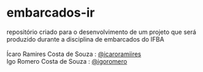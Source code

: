 # embarcados-ir
repositório criado para o desenvolvimento de um projeto que será produzido durante a disciplina de embarcados do IFBA 
<br><br>
Ícaro Ramires Costa de Souza : <a href="https://github.com/icaroramiires">@icaroramiires</a><br>
Igo Romero Costa de Souza : <a href="https://github.com/igoromero"> @igoromero</a>
